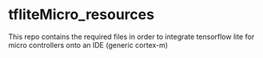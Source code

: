 # tfliteMicro_resources
This repo contains the required files in order to integrate tensorflow lite for micro controllers onto an IDE (generic cortex-m)
